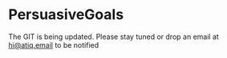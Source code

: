 # PersuasiveGoals
The GIT is being updated. Please stay tuned or drop an email at hi@atiq.email to be notified